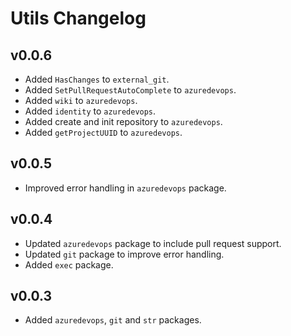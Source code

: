 # Utils Changelog

## v0.0.6

* Added `HasChanges` to `external_git`.
* Added `SetPullRequestAutoComplete` to `azuredevops`.
* Added `wiki` to `azuredevops`.
* Added `identity` to `azuredevops`.
* Added create and init repository to `azuredevops`.
* Added `getProjectUUID` to `azuredevops`.

## v0.0.5

* Improved error handling in `azuredevops` package.

## v0.0.4

* Updated `azuredevops` package to include pull request support.
* Updated `git` package to improve error handling.
* Added `exec` package.

## v0.0.3

* Added `azuredevops`, `git` and `str` packages.
